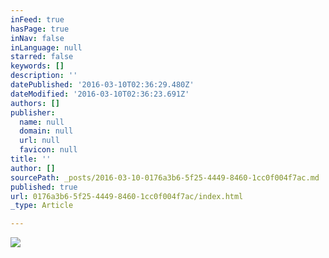 ```yaml
---
inFeed: true
hasPage: true
inNav: false
inLanguage: null
starred: false
keywords: []
description: ''
datePublished: '2016-03-10T02:36:29.480Z'
dateModified: '2016-03-10T02:36:23.691Z'
authors: []
publisher:
  name: null
  domain: null
  url: null
  favicon: null
title: ''
author: []
sourcePath: _posts/2016-03-10-0176a3b6-5f25-4449-8460-1cc0f004f7ac.md
published: true
url: 0176a3b6-5f25-4449-8460-1cc0f004f7ac/index.html
_type: Article

---
```

![](https://the-grid-user-content.s3-us-west-2.amazonaws.com/53244276-65aa-4194-9938-34a6bd2b3513.jpg)